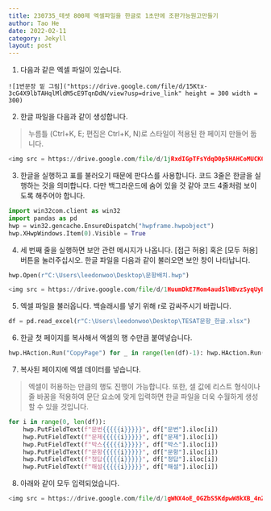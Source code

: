 ```yaml
---
title: 230735_테셋 800제 엑셀파일을 한글로 1초만에 조판가능원고만들기
author: Tao He
date: 2022-02-11
category: Jekyll
layout: post
---
```


1. 다음과 같은 엑셀 파일이 있습니다.

```
![1번문장 밑 그림]("https://drive.google.com/file/d/15Ktx-3cG4X9lbTAHqlMldM5cE9TqnDdN/view?usp=drive_link" height = 300 width = 300)
```

2. 한글 파일을 다음과 같이 생성합니다.
> 누름틀 (Ctrl+K, E; 편집은 Ctrl+K, N)로 스타일이 적용된 한 페이지 만들어 둡니다.


```python
<img src = https://drive.google.com/file/d/1jRxdIGpTFsYdqD0p5HAHCoMUCK0mxbgP/view?usp=drive_link" height = 300 width = 300>
```

3. 한글을 실행하고 표를 불러오기 때문에 판다스를 사용합니다. 코드 3줄은 한글을 실행하는 것을 의미합니다. 다만 백그라운드에 숨어 있을 것 같아 코드 4줄처럼 보이도록 해주어야 합니다.


```python
import win32com.client as win32
import pandas as pd
hwp = win32.gencache.EnsureDispatch("hwpframe.hwpobject")
hwp.XHwpWindows.Item(0).Visible = True
```

4. 세 번째 줄을 실행하면 보안 관련 메시지가 나옵니다. [접근 허용] 혹은 [모두 허용] 버튼을 눌러주십시오. 한글 파일을 다음과 같이 불러오면 보안 창이 나타납니다.


```python
hwp.Open(r"C:\Users\leedonwoo\Desktop\문항배치.hwp")
```


```python
<img src = https://drive.google.com/file/d/1HuumDkE7Mom4audSlWBvzSyqUyDr1vuB/view?usp=drive_link" height = 300 width = 300>
```

5. 엑셀 파일을 불러옵니다. 백슬래시를 넣기 위해 r로 감싸주시기 바랍니다.


```python
df = pd.read_excel(r"C:\Users\leedonwoo\Desktop\TESAT문항_한글.xlsx")
```

6. 한글 첫 페이지를 복사해서 엑셀의 행 수만큼 붙여넣습니다.


```python
hwp.HAction.Run("CopyPage") for _ in range(len(df)-1): hwp.HAction.Run("PastePage")
```

7. 복사된 페이지에 엑셀 데이터를 넣습니다.
> 엑셀이 허용하는 만큼의 행도 진행이 가능합니다. 또한, 셀 값에 리스트 형식이나 줄 바꿈을 적용하여 문단 요소에 맞게 입력하면 한글 파일을 더욱 수월하게 생성할 수 있을 것입니다.


```python
for i in range(0, len(df)):
    hwp.PutFieldText(f"문번{{{{{i}}}}}", df["문번"].iloc[i])
    hwp.PutFieldText(f"문제{{{{{i}}}}}", df["문제"].iloc[i])
    hwp.PutFieldText(f"박스{{{{{i}}}}}", df["박스"].iloc[i])
    hwp.PutFieldText(f"문항{{{{{i}}}}}", df["문항"].iloc[i])
    hwp.PutFieldText(f"정답{{{{{i}}}}}", df["정답"].iloc[i])
    hwp.PutFieldText(f"해설{{{{{i}}}}}", df["해설"].iloc[i])
```

8. 아래와 같이 모두 입력되었습니다.


```python
<img src = https://drive.google.com/file/d/1gWNX4oE_OGZbS5KdpwW8kXB_4nZWgbkG/view?usp=drive_link" height = 300 width = 300>
```
